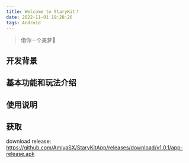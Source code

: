 ```yaml
---
title: Welcome to StaryKit！
date: 2022-11-01 19:28:26
tags: Android
---
```

> 借你一个美梦💫

## 开发背景

## 基本功能和玩法介绍

## 使用说明

## 获取

download release: https://github.com/AmiyaSX/StaryKitApp/releases/download/v1.0.1/app-release.apk